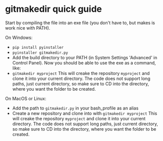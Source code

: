 # gitmakedir quick guide

Start by compiling the file into an exe file (you don't have to, but makes is work nice with PATH).

On Windows:
* `pip install pyinstaller`
* `pyinstaller gitmakedir.py`
* Add the build directory to your PATH (in System Settings 'Advanced' in Control Panel). 
Now you should be able to use the exe as a command, like:
* `gitmakedir myproject`
This will creake the repository `myproject` and clone it into your current directory. The code does not support long paths, just current directory, so make sure to CD into the directory, where you want the folder to be created.

On MacOS or Linux:
* Add the path to `gitmakedir.py` in your bash_profile as an alias
* Create a new repository and clone into with `gitmakedir myproject`
This will creake the repository `myproject` and clone it into your current directory. The code does not support long paths, just current directory, so make sure to CD into the directory, where you want the folder to be created.
